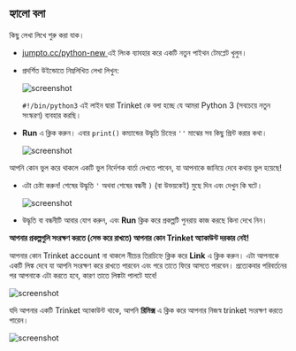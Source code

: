 ## হ্যালো বলা

কিছু লেখা লিখে শুরু করা যাক।

+ <a href="http://jumpto.cc/python-new" target="_blank"> jumpto.cc/python-new </a> এই লিংক ব্যাবহার করে একটি নতুন পাইথন টেমপ্লেট খুলুন।

+ প্রদর্শিত উইন্ডোতে নিম্নলিখিত লেখা লিখুন:
    
    ![screenshot](images/me-hi.png)
    
    `#!/bin/python3` এই লাইন দ্বারা Trinket কে বলা হচ্ছে যে আমরা Python 3 (সবচেয়ে নতুন সংস্করণ) ব্যবহার করছি।

+ **Run** এ ক্লিক করুন। এবার `print()` কম্যান্ডের উদ্ধৃতি চিহ্নের `''` মাঝের সব কিছু প্রিন্ট করার কথা।
    
    ![screenshot](images/me-hi-test.png)

আপনি কোন ভুল করে থাকলে একটি ভুল নির্দেশক বার্তা দেখতে পাবেন, যা আপনাকে জানিয়ে দেবে কথায় ভুল হয়েছে!

+ এটা চেষ্টা করুন! শেষের উদ্ধৃতি `'` অথবা শেষের বন্ধনী `)` (বা উভয়কেই) মুছে দিন এবং দেখুন কি ঘটে।
    
    ![screenshot](images/me-syntax.png)

+ উদ্ধৃতি বা বন্ধনীটি আবার যোগ করুন, এবং **Run** ক্লিক করে প্রকল্পটি পুনরায় কাজ করছে কিনা দেখে নিন।

**আপনার প্রকল্পগুলি সংরক্ষণ করতে (সেভ করে রাখতে) আপনার কোন Trinket অ্যাকাউন্ট দরকার নেই!**

আপনার কোন Trinket account না থাকলে নীচের তিরচিহ্নে ক্লিক করে **Link** এ ক্লিক করুন। এটা আপনাকে একটি লিঙ্ক দেবে যা আপনি সংরক্ষণ করে রাখতে পারবেন এবং পরে তাতে ফিরে আসতে পারবেন। প্রত্যেকবার পরিবর্তনের পর আপনাকে এটা করতে হবে, কারণ তাতে লিঙ্কটা পালটে যাবে!

![screenshot](images/me-link.png)

যদি আপনার একটি Trinket অ্যাকাউন্ট থাকে, আপনি **রিমিক্স** এ ক্লিক করে আপনার নিজস্ব trinket সংরক্ষণ করতে পারেন।

![screenshot](images/me-remix.png)
